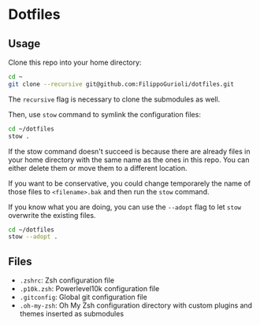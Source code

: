 # Dotfiles

## Usage

Clone this repo into your home directory:

```bash
cd ~
git clone --recursive git@github.com:FilippoGurioli/dotfiles.git
```

The `recursive` flag is necessary to clone the submodules as well.

Then, use `stow` command to symlink the configuration files:

```bash
cd ~/dotfiles
stow .
```

If the stow command doesn't succeed is because there are already files in your home directory with the same name as the ones in this repo. You can either delete them or move them to a different location.

If you want to be conservative, you could change temporarely the name of those files to `<filename>.bak` and then run the `stow` command.

If you know what you are doing, you can use the `--adopt` flag to let `stow` overwrite the existing files.

```bash
cd ~/dotfiles
stow --adopt .
```

## Files

- `.zshrc`: Zsh configuration file
- `.p10k.zsh`: Powerlevel10k configuration file
- `.gitconfig`: Global git configuration file
- `.oh-my-zsh`: Oh My Zsh configuration directory with custom plugins and themes inserted as submodules
